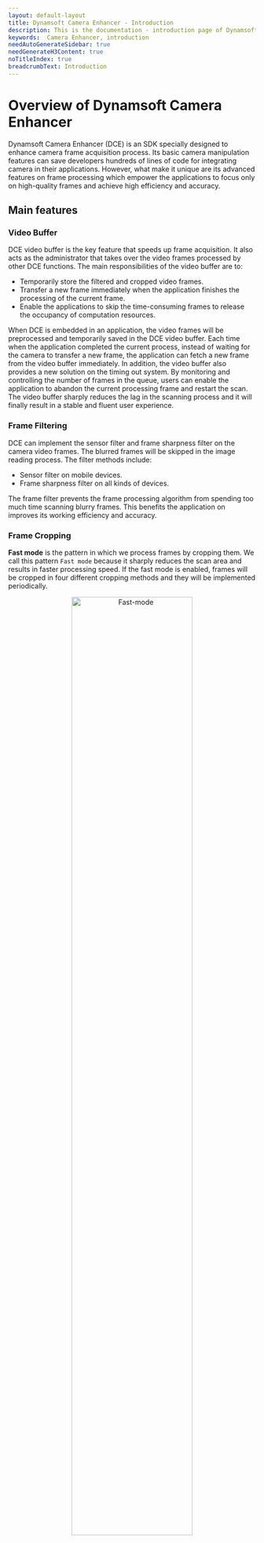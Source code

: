 ```yaml
---
layout: default-layout
title: Dynamsoft Camera Enhancer - Introduction
description: This is the documentation - introduction page of Dynamsoft Camera Enhancer.
keywords:  Camera Enhancer, introduction
needAutoGenerateSidebar: true
needGenerateH3Content: true
noTitleIndex: true
breadcrumbText: Introduction
---
```


# Overview of Dynamsoft Camera Enhancer

Dynamsoft Camera Enhancer (DCE) is an SDK specially designed to enhance camera frame acquisition process. Its basic camera manipulation features can save developers hundreds of lines of code for integrating camera in their applications. However, what make it unique are its advanced features on frame processing which empower the applications to focus only on high-quality frames and achieve high efficiency and accuracy.

## Main features

### Video Buffer

DCE video buffer is the key feature that speeds up frame acquisition. It also acts as the administrator that takes over the video frames processed by other DCE functions. The main responsibilities of the video buffer are to:

- Temporarily store the filtered and cropped video frames.
- Transfer a new frame immediately when the application finishes the processing of the current frame.
- Enable the applications to skip the time-consuming frames to release the occupancy of computation resources.

When DCE is embedded in an application, the video frames will be preprocessed and temporarily saved in the DCE video buffer. Each time when the application completed the current process, instead of waiting for the camera to transfer a new frame, the application can fetch a new frame from the video buffer immediately. In addition, the video buffer also provides a new solution on the timing out system. By monitoring and controlling the number of frames in the queue, users can enable the application to abandon the current processing frame and restart the scan. The video buffer sharply reduces the lag in the scanning process and it will finally result in a stable and fluent user experience.

### Frame Filtering

DCE can implement the sensor filter and frame sharpness filter on the camera video frames. The blurred frames will be skipped in the image reading process. The filter methods include:

- Sensor filter on mobile devices.
- Frame sharpness filter on all kinds of devices.

The frame filter prevents the frame processing algorithm from spending too much time scanning blurry frames. This benefits the application on improves its working efficiency and accuracy.

### Frame Cropping

**Fast mode** is the pattern in which we process frames by cropping them. We call this pattern `Fast mode` because it sharply reduces the scan area and results in faster processing speed. If the fast mode is enabled, frames will be cropped in four different cropping methods and they will be implemented periodically.

<div align="center">
    <p><img src="overview/assets/Fast-mode.png" width="70%" alt="Fast-mode"></p>
    <p>How fast mode is cropping frames</p>
</div>

### Auto Focus

For the low-end cameras, DCE enables users to make autofocus settings on controlling the camera proactively so that we will not stay on the blurry frames. Other focus settings are also available for users to deploy more personalized and advanced camera focus settings.

### Auto Zoom

If the barcode reader is enabled at the same time when DCE is working, we can use the intermediate result of the barcode reader to predetermine the area of interest. DCE will let the camera zoom in to approach the interest area on the occasion that the system did not receive the final result but the intermediate result is available. The zoom factor will be reset if the application decodes on the barcode successfully.

### Regular Camera Control

Last but not least, we incorporated camera control APIs in the SDK. The benefits of these APIs are:

- Enable users to add camera functionality with a few lines of code
- Unified experience on iOS/Android

With these features, users can easily integrate the camera and enable certain features when required so that the rest of the application logic can get high-quality images to process, which results in:

- Speed up on barcode or text reading.
- Less misreading rate.
- More convenient timing out system
- High standard camera control.

### UI Configuration

For users who are using Dynamsoft products, you might have the requirements to enhance the visual experience of the UI or improve the interaction on video streaming processing. DCE UI Configuration APIs can help you to quickly create static or interactable UI elements on the view. When working with DCE UI configuration APIs, you can either use the preset UI conponments or create user defined graphics.

<div align="center">
    <p><img src="overview/assets/ui-configuration.png" width="70%" alt="ui-configuration"></p>
    <p>DCE UI Configuration APIs</p>
</div>

## Usage Scenarios

### Smooth, Silky and Stable Video Streaming Processing

In traditional scan modes, the fluency of video streaming processing are always limmited by  the frame rate of the camera. DCE video buffer make it possible for user

### Interact when Scanning Documents

When scanning the documents, users can use DCE UI configuration APIs to create editable quad borders arround the detected quad areas.

<div align="center">
    <p><img src="overview/assets/document-scanner.png" width="70%" alt="document-scan"></p>
    <p>Document Scanner</p>
</div>

### Long-Distance Barcode Decoding

With the help of DCE, users no longer need to manually approach the barcode area when decoding on the barcode that far from the camera. When a barcode area is found but failed to be decoded, DCE enables the camera to zoom in to the barcode area automatically. Once the barcode is decoded successfully, the zoom factor will be restored to the default value.

### Low-End Devices

Bounded up with camera performance, it is always a huge challenge for camera-related applications to perform well on low-end devices. DCE is breaking through these hardware issues by enabling high-standard autofocus and frame filter functions. DCE focus APIs enable users to apply high-standard focus settings, which help the devices to capture higher standard images. In the meanwhile, the frame filter pattern of DCE enables the application to skip processing the low-quality frames.

## SDK Structure

### Class Structure

**Primary Class**

| Class Name | Description |
| ---------- | ----------- |
| `CameraEnhancer` | The main class that contains all camera control APIs. |

**UI Classes**

| Class Name | Description |
| ---------- | ----------- |
| `DCECameraView` | The view that displays video streaming. APIs are available to add UI elements on the view. |
| `DCEImageEditorView` | The view that displays the static image. APIs are available to add editable UI elements on the view. |

<div align="center">
    <p><img src="overview/assets/views.png" width="70%" alt="cameraview-editorview"></p>
    <p>DCECameraView & DCEImageEditorView</p>
</div>

DCECameraView is the view that displays video streaming and reflects when user interact on the camera view.


**Auxiliary Classes**

| Class Name | Description |
| ---------- | ----------- |
| `DCEFrame` | The struct the stores image data of video frame and ohther frame information. |
| `DrawingItem` | The UI elements that can be displayed on DCE views. |
| `RectDrawingItem` | The `DrawingItem` with media type rectangle. |
| `QuadDrawingItem` | The `DrawingItem` with media type quadrilateral. |
| `TextDrawingItem` | The `DrawingItem` with media type text. |
| `DCEDrawingLayer` | The layer that contains the `DrawingItems`. |
| `DrawingStyle` | The style of DrawingItems. It contains colour and font styles. |
| `DrawingStyleManager` | The class that can create and manage the `DrawingStyles`. |

## Programming language

Dynamsoft Camera Enhancer is now available for the following programming languages:

- **JavaScript** for Browsers (only limited features at present)
- **Java** for Android
- **Objective-C** & **Swift** for iOS

[Get started with Dynamsoft Camera Enhancer >](../programming/index.md)
